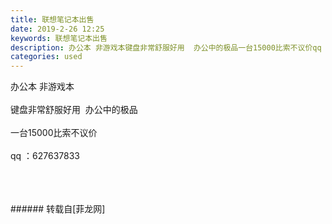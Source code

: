 ```yaml
---
title: 联想笔记本出售
date: 2019-2-26 12:25
keywords: 联想笔记本出售
description: 办公本 非游戏本键盘非常舒服好用  办公中的极品一台15000比索不议价qq ：627637833
categories: used
---
```

<td class="t_f" id="postmessage_3115073">

办公本 非游戏本<br/>
<br/>
键盘非常舒服好用  办公中的极品<br/>
<br/>
一台15000比索不议价<br/>
<br/>
qq ：627637833<br/>
<img alt="" border="0" class="zoom" data-cf-modified-d3301a069794a57b48065008-="" file="http://www.flw.ph/data/appbyme/upload/image/201902/26/yPA3yFX5MJ3w.jpg" id="aimg_Rci9i" lazyloadthumb="1" onclick="" onmouseover="" src="http://www.flw.ph/data/appbyme/upload/image/201902/26/yPA3yFX5MJ3w.jpg"/><br/>
<br/>
<img alt="" border="0" class="zoom" data-cf-modified-d3301a069794a57b48065008-="" file="http://www.flw.ph/data/appbyme/upload/image/201902/26/JdAiq1r2E65W.jpg" id="aimg_s1o5B" lazyloadthumb="1" onclick="" onmouseover="" src="http://www.flw.ph/data/appbyme/upload/image/201902/26/JdAiq1r2E65W.jpg"/><br/>
<br/>
<img alt="" border="0" class="zoom" data-cf-modified-d3301a069794a57b48065008-="" file="http://www.flw.ph/data/appbyme/upload/image/201902/26/zVY0s7OFfMku.jpg" id="aimg_KGHtZ" lazyloadthumb="1" onclick="" onmouseover="" src="http://www.flw.ph/data/appbyme/upload/image/201902/26/zVY0s7OFfMku.jpg"/><br/>
<br/>
</td>
###### 转载自[菲龙网]